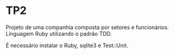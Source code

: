 # TP2
Projeto de uma companhia composta por setores e funcionários.
Linguagem Ruby utilizando o padrão TDD.

É necessário instalar o Ruby, sqlite3 e Test::Unit.
